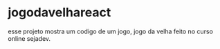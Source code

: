 # jogodavelhareact
esse projeto mostra um codigo de um jogo,
jogo da velha feito no curso online sejadev.
